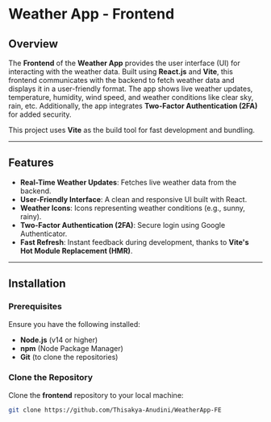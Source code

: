 # Weather App - Frontend

## Overview

The **Frontend** of the **Weather App** provides the user interface (UI) for interacting with the weather data. Built using **React.js** and **Vite**, this frontend communicates with the backend to fetch weather data and displays it in a user-friendly format. The app shows live weather updates, temperature, humidity, wind speed, and weather conditions like clear sky, rain, etc. Additionally, the app integrates **Two-Factor Authentication (2FA)** for added security.

This project uses **Vite** as the build tool for fast development and bundling.

---

## Features

- **Real-Time Weather Updates**: Fetches live weather data from the backend.
- **User-Friendly Interface**: A clean and responsive UI built with React.
- **Weather Icons**: Icons representing weather conditions (e.g., sunny, rainy).
- **Two-Factor Authentication (2FA)**: Secure login using Google Authenticator.
- **Fast Refresh**: Instant feedback during development, thanks to **Vite's Hot Module Replacement (HMR)**.

---

## Installation

### Prerequisites

Ensure you have the following installed:

- **Node.js** (v14 or higher)
- **npm** (Node Package Manager)
- **Git** (to clone the repositories)

### Clone the Repository

Clone the **frontend** repository to your local machine:

```bash
git clone https://github.com/Thisakya-Anudini/WeatherApp-FE
